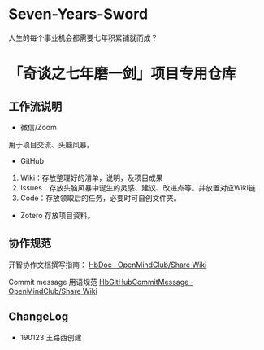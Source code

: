 # Seven-Years-Sword
人生的每个事业机会都需要七年积累铺就而成？


# 「奇谈之七年磨一剑」项目专用仓库


## 工作流说明


- 微信/Zoom   

用于项目交流、头脑风暴。


- GitHub
1. Wiki：存放整理好的清单，说明，及项目成果
2. Issues：存放头脑风暴中诞生的灵感、建议、改进点等。并放置对应Wiki链
3. Code：存放领取后的任务，必要时可自创文件夹。


- Zotero
  存放项目资料。
  

## 协作规范


开智协作文档撰写指南： [HbDoc · OpenMindClub/Share Wiki](https://github.com/OpenMindClub/Share/wiki/HbDoc) 

Commit message 用语规范 [HbGitHubCommitMessage · OpenMindClub/Share Wiki](https://github.com/OpenMindClub/Share/wiki/HbGitHubCommitMessage)


## ChangeLog
- 190123  王路西创建
